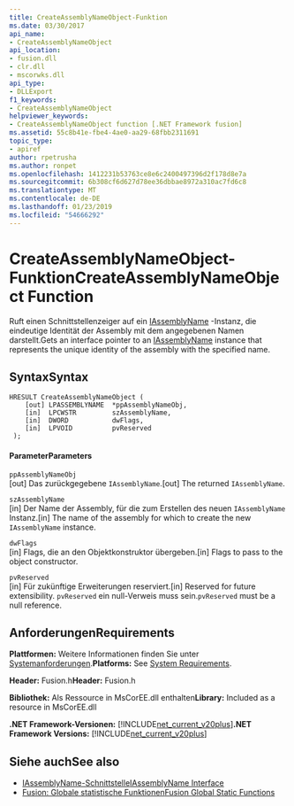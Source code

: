 ```yaml
---
title: CreateAssemblyNameObject-Funktion
ms.date: 03/30/2017
api_name:
- CreateAssemblyNameObject
api_location:
- fusion.dll
- clr.dll
- mscorwks.dll
api_type:
- DLLExport
f1_keywords:
- CreateAssemblyNameObject
helpviewer_keywords:
- CreateAssemblyNameObject function [.NET Framework fusion]
ms.assetid: 55c8b41e-fbe4-4ae0-aa29-68fbb2311691
topic_type:
- apiref
author: rpetrusha
ms.author: ronpet
ms.openlocfilehash: 1412231b53763ce8e6c2400497396d2f178d8e7a
ms.sourcegitcommit: 6b308cf6d627d78ee36dbbae8972a310ac7fd6c8
ms.translationtype: MT
ms.contentlocale: de-DE
ms.lasthandoff: 01/23/2019
ms.locfileid: "54666292"
---
```

# <a name="createassemblynameobject-function"></a><span data-ttu-id="63435-102">CreateAssemblyNameObject-Funktion</span><span class="sxs-lookup"><span data-stu-id="63435-102">CreateAssemblyNameObject Function</span></span>
<span data-ttu-id="63435-103">Ruft einen Schnittstellenzeiger auf ein [IAssemblyName](../../../../docs/framework/unmanaged-api/fusion/iassemblyname-interface.md) -Instanz, die eindeutige Identität der Assembly mit dem angegebenen Namen darstellt.</span><span class="sxs-lookup"><span data-stu-id="63435-103">Gets an interface pointer to an [IAssemblyName](../../../../docs/framework/unmanaged-api/fusion/iassemblyname-interface.md) instance that represents the unique identity of the assembly with the specified name.</span></span>  
  
## <a name="syntax"></a><span data-ttu-id="63435-104">Syntax</span><span class="sxs-lookup"><span data-stu-id="63435-104">Syntax</span></span>  
  
```  
HRESULT CreateAssemblyNameObject (  
    [out] LPASSEMBLYNAME  *ppAssemblyNameObj,  
    [in]  LPCWSTR         szAssemblyName,  
    [in]  DWORD           dwFlags,  
    [in]  LPVOID          pvReserved  
 );  
```  
  
#### <a name="parameters"></a><span data-ttu-id="63435-105">Parameter</span><span class="sxs-lookup"><span data-stu-id="63435-105">Parameters</span></span>  
 `ppAssemblyNameObj`  
 <span data-ttu-id="63435-106">[out] Das zurückgegebene `IAssemblyName`.</span><span class="sxs-lookup"><span data-stu-id="63435-106">[out] The returned `IAssemblyName`.</span></span>  
  
 `szAssemblyName`  
 <span data-ttu-id="63435-107">[in] Der Name der Assembly, für die zum Erstellen des neuen `IAssemblyName` Instanz.</span><span class="sxs-lookup"><span data-stu-id="63435-107">[in] The name of the assembly for which to create the new `IAssemblyName` instance.</span></span>  
  
 `dwFlags`  
 <span data-ttu-id="63435-108">[in] Flags, die an den Objektkonstruktor übergeben.</span><span class="sxs-lookup"><span data-stu-id="63435-108">[in] Flags to pass to the object constructor.</span></span>  
  
 `pvReserved`  
 <span data-ttu-id="63435-109">[in] Für zukünftige Erweiterungen reserviert.</span><span class="sxs-lookup"><span data-stu-id="63435-109">[in] Reserved for future extensibility.</span></span> <span data-ttu-id="63435-110">`pvReserved` ein null-Verweis muss sein.</span><span class="sxs-lookup"><span data-stu-id="63435-110">`pvReserved` must be a null reference.</span></span>  
  
## <a name="requirements"></a><span data-ttu-id="63435-111">Anforderungen</span><span class="sxs-lookup"><span data-stu-id="63435-111">Requirements</span></span>  
 <span data-ttu-id="63435-112">**Plattformen:** Weitere Informationen finden Sie unter [Systemanforderungen](../../../../docs/framework/get-started/system-requirements.md).</span><span class="sxs-lookup"><span data-stu-id="63435-112">**Platforms:** See [System Requirements](../../../../docs/framework/get-started/system-requirements.md).</span></span>  
  
 <span data-ttu-id="63435-113">**Header:** Fusion.h</span><span class="sxs-lookup"><span data-stu-id="63435-113">**Header:** Fusion.h</span></span>  
  
 <span data-ttu-id="63435-114">**Bibliothek:** Als Ressource in MsCorEE.dll enthalten</span><span class="sxs-lookup"><span data-stu-id="63435-114">**Library:** Included as a resource in MsCorEE.dll</span></span>  
  
 <span data-ttu-id="63435-115">**.NET Framework-Versionen:** [!INCLUDE[net_current_v20plus](../../../../includes/net-current-v20plus-md.md)]</span><span class="sxs-lookup"><span data-stu-id="63435-115">**.NET Framework Versions:** [!INCLUDE[net_current_v20plus](../../../../includes/net-current-v20plus-md.md)]</span></span>  
  
## <a name="see-also"></a><span data-ttu-id="63435-116">Siehe auch</span><span class="sxs-lookup"><span data-stu-id="63435-116">See also</span></span>
- [<span data-ttu-id="63435-117">IAssemblyName-Schnittstelle</span><span class="sxs-lookup"><span data-stu-id="63435-117">IAssemblyName Interface</span></span>](../../../../docs/framework/unmanaged-api/fusion/iassemblyname-interface.md)
- [<span data-ttu-id="63435-118">Fusion: Globale statistische Funktionen</span><span class="sxs-lookup"><span data-stu-id="63435-118">Fusion Global Static Functions</span></span>](../../../../docs/framework/unmanaged-api/fusion/fusion-global-static-functions.md)
